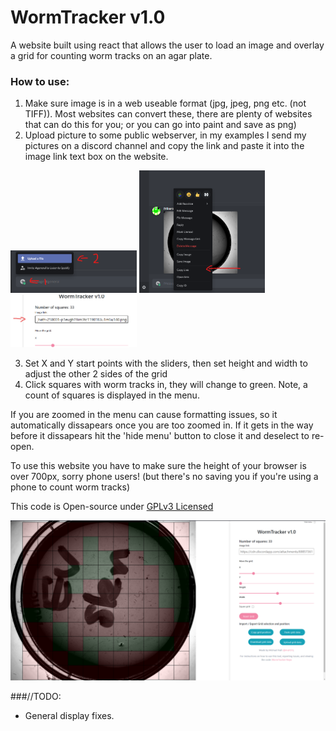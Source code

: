 # WormTracker v1.0


A website built using react that allows the user to load an image and overlay a grid for counting worm tracks on an agar plate.

### How to use:

1. Make sure image is in a web useable format (jpg, jpeg, png etc. (not TIFF)). Most websites can convert these, there are plenty of websites that can do this for you; or you can go into paint and save as png)
2. Upload picture to some public webserver, in my examples I send my pictures on a discord channel and copy the link and paste it into the image link text box on the website.

<img src="/screenshots/2.png"  width="40%">
<img src="/screenshots/3.png" width="40%">
<img src="/screenshots/4.png" width="40%">

3. Set X and Y start points with the sliders, then set height and width to adjust the other 2 sides of the grid
4. Click squares with worm tracks in, they will change to green. Note, a count of squares is displayed in the menu.

If you are zoomed in the menu can cause formatting issues, so it automatically dissapears once you are too zoomed in. If it gets in the way before it dissapears hit the 'hide menu' button to close it and deselect to re-open.

To use this website you have to make sure the height of your browser is over 700px, sorry phone users! (but there's no saving you if you're using a phone to count worm tracks)

This code is Open-source under [GPLv3 Licensed](https://github.com/mah51/WormTracker/blob/main/LICENSE)

![Screenshot of website](/screenshots/1.png)

###//TODO:
- General display fixes. 



